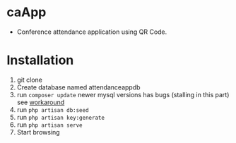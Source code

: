 # caApp
- Conference attendance application using QR Code.

# Installation
  1. git clone <this repo>
  2. Create database named attendanceappdb
  3. run `composer update` newer mysql versions has bugs (stalling in this part) see [workaround](https://github.com/laradock/laradock/issues/1392)
  4. run `php artisan db:seed`
  5. run `php artisan key:generate`
  6. run `php artisan serve`
  7. Start browsing
